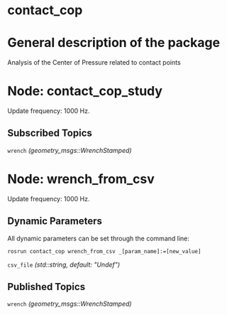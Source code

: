 contact_cop
====================

# General description of the package
Analysis of the Center of Pressure related to contact points
<!--- protected region package descripion begin -->
<!--- protected region package descripion end -->

<!--- todo How to handle the image generation -->
<!--- <img src="./model/wrench_from_csv.png" width="300px" />-->

# Node: contact_cop_study
Update frequency: 1000 Hz.

<!--- protected region contact_cop_study begin -->
<!--- protected region contact_cop_study end -->

## Subscribed Topics
`wrench` *(geometry_msgs::WrenchStamped)*
<!--- protected region wrench begin -->
<!--- protected region wrench end -->

# Node: wrench_from_csv
Update frequency: 1000 Hz.

<!--- protected region wrench_from_csv begin -->
<!--- protected region wrench_from_csv end -->

## Dynamic Parameters
All dynamic parameters can be set through the command line:
```
rosrun contact_cop wrench_from_csv _[param_name]:=[new_value]
```
`csv_file` *(std::string, default: "Undef")*
<!--- protected region csv_file begin -->
<!--- protected region csv_file end -->

## Published Topics
`wrench` *(geometry_msgs::WrenchStamped)*
<!--- protected region wrench begin -->
<!--- protected region wrench end -->

